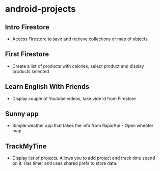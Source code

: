 # android-projects

## Intro Firestore

* Access Firestore to save and retrieve collections or map of objects

## First Firestore

* Create a list of products with calories, select product and display products selected

## Learn English With Friends

* Display couple of Youtube videos, take vide id from Firestore

## Sunny app
 
 * Simple weather app that takes the info from RapidApi - Open wheater map

## TrackMyTine

* Display list of projects. Allows you to add project and track time spend on it. Has timer and uses shared prefs to store data.
